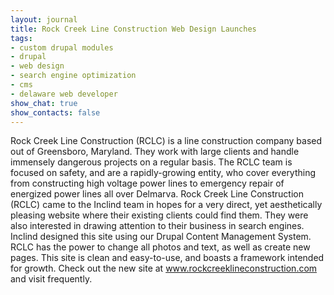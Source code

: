 ```yaml
---
layout: journal
title: Rock Creek Line Construction Web Design Launches
tags: 
- custom drupal modules
- drupal
- web design
- search engine optimization
- cms
- delaware web developer
show_chat: true
show_contacts: false
---
```


Rock Creek Line Construction (RCLC) is a line construction company based out of Greensboro, Maryland. They work with large clients and handle immensely dangerous projects on a regular basis. The RCLC team is focused on safety, and are a rapidly-growing entity, who cover everything from constructing high voltage power lines to emergency repair of energized power lines all over Delmarva.   Rock Creek Line Construction (RCLC) came to the Inclind team in hopes for a very direct, yet aesthetically pleasing website where their existing clients could find them. They were also interested in drawing attention to their business in search engines. Inclind designed this site using our Drupal Content Management System. RCLC has the power to change all photos and text, as well as create new pages. This site is clean and easy-to-use, and boasts a framework intended for growth. Check out the new site at <a href="http://www.rockcreeklineconstruction.com" target="_blank" title="RCLC of Maryland's Website Design">www.rockcreeklineconstruction.com</a> and visit frequently.